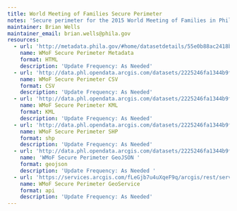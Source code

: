 ```yaml
---
title: World Meeting of Families Secure Perimeter
notes: 'Secure perimeter for the 2015 World Meeting of Families in Philadelphia, PA.'
maintainer: Brian Wells
maintainer_email: brian.wells@phila.gov
resources:
  - url: 'http://metadata.phila.gov/#home/datasetdetails/55e0b88ac2418ba73ac23bc5/'
    name: WMoF Secure Perimeter Metadata
    format: HTML
    description: 'Update Frequency: As Needed'
  - url: 'http://data.phl.opendata.arcgis.com/datasets/2225246fa1344b9f8ee34d60cca70962_0.csv'
    name: WMoF Secure Perimeter CSV
    format: CSV
    description: 'Update Frequency: As Needed'
  - url: 'http://data.phl.opendata.arcgis.com/datasets/2225246fa1344b9f8ee34d60cca70962_0.kml'
    name: WMoF Secure Perimeter KML
    format: KML
    description: 'Update Frequency: As Needed'
  - url: 'http://data.phl.opendata.arcgis.com/datasets/2225246fa1344b9f8ee34d60cca70962_0.zip'
    name: WMoF Secure Perimeter SHP
    format: shp
    description: 'Update Frequency: As Needed'
  - url: 'http://data.phl.opendata.arcgis.com/datasets/2225246fa1344b9f8ee34d60cca70962_0.geojson'
    name: 'WMoF Secure Perimeter GeoJSON '
    format: geojson
    description: 'Update Frequency: As Needed '
  - url: 'https://services.arcgis.com/fLeGjb7u4uXqeF9q/arcgis/rest/services/Secure_Perimeter_WMoF/FeatureServer/0/query?outFields=*&where=1%3D1'
    name: WMoF Secure Perimeter GeoService
    format: api
    description: 'Update Frequency: As Needed'
---
```

